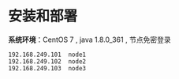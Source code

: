 # 安装和部署

**系统环境**：CentOS 7 , java  1.8.0_361 , 节点免密登录

```
192.168.249.101  node1
192.168.249.102  node2
192.168.249.103  node3
```

